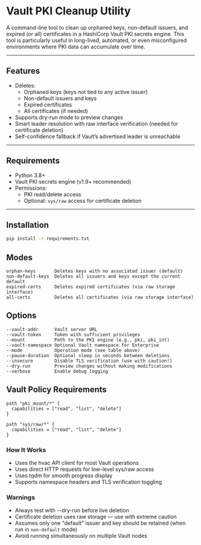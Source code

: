 # Vault PKI Cleanup Utility

A command-line tool to clean up orphaned keys, non-default issuers, and expired (or all) certificates in a HashiCorp Vault PKI secrets engine. This tool is particularly useful in long-lived, automated, or even misconfigured environments where PKI data can accumulate over time.

---

## Features

- Deletes:
  - Orphaned keys (keys not tied to any active issuer)
  - Non-default issuers and keys
  - Expired certificates
  - All certificates (if needed)
- Supports dry-run mode to preview changes
- Smart leader resolution with raw interface verification (needed for certificate deletion)
- Self-confidence fallback if Vault’s advertised leader is unreachable

---

## Requirements

- Python 3.8+
- Vault PKI secrets engine (v1.9+ recommended)
- Permissions:
  - PKI read/delete access
  - Optional: `sys/raw` access for certificate deletion

---

## Installation

```bash
pip install -r requirements.txt
```

## Modes

```
orphan-keys       Deletes keys with no associated issuer (default)
non-default-keys  Deletes all issuers and keys except the current default
expired-certs     Deletes expired certificates (via raw storage interface)
all-certs         Deletes all certificates (via raw storage interface)
```

## Options

```
--vault-addr      Vault server URL
--vault-token     Token with sufficient privileges
--mount           Path to the PKI engine (e.g., pki, pki_int)
--vault-namespace Optional Vault namespace for Enterprise
--mode            Operation mode (see table above)
--pause-duration  Optional sleep in seconds between deletions
--insecure        Disable TLS verification (use with caution!)
--dry-run         Preview changes without making modifications
--verbose         Enable debug logging
```

## Vault Policy Requirements

```
path "pki_mount/*" {
  capabilities = ["read", "list", "delete"]
}
```

```
path "sys/raw/*" {
  capabilities = ["read", "list", "delete"]
}
```

### How It Works

- Uses the hvac API client for most Vault operations
- Uses direct HTTP requests for low-level sys/raw access
- Uses tqdm for smooth progress display
- Supports namespace headers and TLS verification toggling

### Warnings

- Always test with --dry-run before live deletion
- Certificate deletion uses raw storage — use with extreme caution
- Assumes only one "default" issuer and key should be retained (when run in `non-default` mode)
- Avoid running simultaneously on multiple Vault nodes